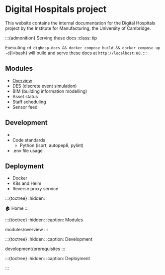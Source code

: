 # Digital Hospitals project

This website contains the internal documentation for the Digital Hospitals project by the Institute for Manufacturing, the University of Cambridge.

:::{admonition} Serving these docs
:class: tip

Executing
`cd dighosp-docs && docker compose build && docker compose up -d`{l=bash}
will build and serve these docs at `http://localhost:80`.
:::

## Modules

- [Overview](project:./modules/overview.md)
- DES (discrete event simulation)
- BIM (building information modelling)
- Asset status
- Staff scheduling
- Sensor feed

## Development

- [](project:./development/prerequisites.md)
- Code standards
    - Python (isort, autopep8, pylint)
- .env file usage

## Deployment

- Docker
- K8s and Helm
- Reverse proxy service

:::{toctree}
:hidden:

🏠 Home <self>
:::

:::{toctree}
:hidden:
:caption: Modules

modules/overview
:::

:::{toctree}
:hidden:
:caption: Development

development/prerequisites
:::

:::{toctree}
:hidden:
:caption: Deployment

:::